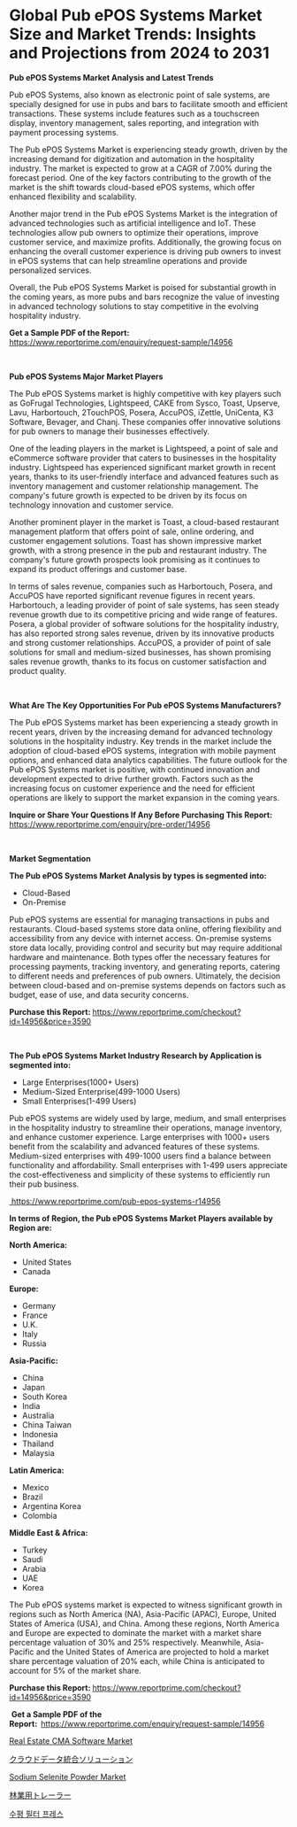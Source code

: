 <p><h1>Global Pub ePOS Systems Market Size and Market Trends: Insights and Projections from 2024 to 2031</h1></p><p><strong>Pub ePOS Systems Market Analysis and Latest Trends</strong></p>
<p><p>Pub ePOS Systems, also known as electronic point of sale systems, are specially designed for use in pubs and bars to facilitate smooth and efficient transactions. These systems include features such as a touchscreen display, inventory management, sales reporting, and integration with payment processing systems.</p><p>The Pub ePOS Systems Market is experiencing steady growth, driven by the increasing demand for digitization and automation in the hospitality industry. The market is expected to grow at a CAGR of 7.00% during the forecast period. One of the key factors contributing to the growth of the market is the shift towards cloud-based ePOS systems, which offer enhanced flexibility and scalability.</p><p>Another major trend in the Pub ePOS Systems Market is the integration of advanced technologies such as artificial intelligence and IoT. These technologies allow pub owners to optimize their operations, improve customer service, and maximize profits. Additionally, the growing focus on enhancing the overall customer experience is driving pub owners to invest in ePOS systems that can help streamline operations and provide personalized services.</p><p>Overall, the Pub ePOS Systems Market is poised for substantial growth in the coming years, as more pubs and bars recognize the value of investing in advanced technology solutions to stay competitive in the evolving hospitality industry.</p></p>
<p><strong>Get a Sample PDF of the Report:&nbsp;</strong> <a href="https://www.reportprime.com/enquiry/request-sample/14956">https://www.reportprime.com/enquiry/request-sample/14956</a></p>
<p>&nbsp;</p>
<p><strong>Pub ePOS Systems Major Market Players</strong></p>
<p><p>The Pub ePOS Systems market is highly competitive with key players such as GoFrugal Technologies, Lightspeed, CAKE from Sysco, Toast, Upserve, Lavu, Harbortouch, 2TouchPOS, Posera, AccuPOS, iZettle, UniCenta, K3 Software, Bevager, and Chanj. These companies offer innovative solutions for pub owners to manage their businesses effectively.</p><p>One of the leading players in the market is Lightspeed, a point of sale and eCommerce software provider that caters to businesses in the hospitality industry. Lightspeed has experienced significant market growth in recent years, thanks to its user-friendly interface and advanced features such as inventory management and customer relationship management. The company's future growth is expected to be driven by its focus on technology innovation and customer service.</p><p>Another prominent player in the market is Toast, a cloud-based restaurant management platform that offers point of sale, online ordering, and customer engagement solutions. Toast has shown impressive market growth, with a strong presence in the pub and restaurant industry. The company's future growth prospects look promising as it continues to expand its product offerings and customer base.</p><p>In terms of sales revenue, companies such as Harbortouch, Posera, and AccuPOS have reported significant revenue figures in recent years. Harbortouch, a leading provider of point of sale systems, has seen steady revenue growth due to its competitive pricing and wide range of features. Posera, a global provider of software solutions for the hospitality industry, has also reported strong sales revenue, driven by its innovative products and strong customer relationships. AccuPOS, a provider of point of sale solutions for small and medium-sized businesses, has shown promising sales revenue growth, thanks to its focus on customer satisfaction and product quality.</p></p>
<p>&nbsp;</p>
<p><strong>What Are The Key Opportunities For Pub ePOS Systems Manufacturers?</strong></p>
<p><p>The Pub ePOS Systems market has been experiencing a steady growth in recent years, driven by the increasing demand for advanced technology solutions in the hospitality industry. Key trends in the market include the adoption of cloud-based ePOS systems, integration with mobile payment options, and enhanced data analytics capabilities. The future outlook for the Pub ePOS Systems market is positive, with continued innovation and development expected to drive further growth. Factors such as the increasing focus on customer experience and the need for efficient operations are likely to support the market expansion in the coming years.</p></p>
<p><strong>Inquire or Share Your Questions If Any Before Purchasing This Report:</strong> <a href="https://www.reportprime.com/enquiry/pre-order/14956">https://www.reportprime.com/enquiry/pre-order/14956</a></p>
<p>&nbsp;</p>
<p><strong>Market Segmentation</strong></p>
<p><strong>The Pub ePOS Systems Market Analysis by types is segmented into:</strong></p>
<p><ul><li>Cloud-Based</li><li>On-Premise</li></ul></p>
<p><p>Pub ePOS systems are essential for managing transactions in pubs and restaurants. Cloud-based systems store data online, offering flexibility and accessibility from any device with internet access. On-premise systems store data locally, providing control and security but may require additional hardware and maintenance. Both types offer the necessary features for processing payments, tracking inventory, and generating reports, catering to different needs and preferences of pub owners. Ultimately, the decision between cloud-based and on-premise systems depends on factors such as budget, ease of use, and data security concerns.</p></p>
<p><strong>Purchase this Report:&nbsp;</strong><a href="https://www.reportprime.com/checkout?id=14956&price=3590">https://www.reportprime.com/checkout?id=14956&price=3590</a></p>
<p>&nbsp;</p>
<p><strong>The Pub ePOS Systems Market Industry Research by Application is segmented into:</strong></p>
<p><ul><li>Large Enterprises(1000+ Users)</li><li>Medium-Sized Enterprise(499-1000 Users)</li><li>Small Enterprises(1-499 Users)</li></ul></p>
<p><p>Pub ePOS systems are widely used by large, medium, and small enterprises in the hospitality industry to streamline their operations, manage inventory, and enhance customer experience. Large enterprises with 1000+ users benefit from the scalability and advanced features of these systems. Medium-sized enterprises with 499-1000 users find a balance between functionality and affordability. Small enterprises with 1-499 users appreciate the cost-effectiveness and simplicity of these systems to efficiently run their pub business.</p></p>
<p><a href="https://www.reportprime.com/pub-epos-systems-r14956">&nbsp;https://www.reportprime.com/pub-epos-systems-r14956</a></p>
<p><strong>In terms of Region, the Pub ePOS Systems Market Players available by Region are:</strong></p>
<p>
    <p> <strong> North America: </strong>
        <ul>
            <li>United States</li>
            <li>Canada</li>
        </ul>
        </p> 
    <p> <strong> Europe: </strong>
        <ul>
            <li>Germany</li>
            <li>France</li>
            <li>U.K.</li>
            <li>Italy</li>
            <li>Russia</li>
        </ul>
        </p> 
    <p> <strong> Asia-Pacific: </strong>
        <ul>
            <li>China</li>
            <li>Japan</li>
            <li>South Korea</li>
            <li>India</li>
            <li>Australia</li>
            <li>China Taiwan</li>
            <li>Indonesia</li>
            <li>Thailand</li>
            <li>Malaysia</li>
        </ul>
        </p> 
    <p> <strong> Latin America: </strong>
        <ul>
            <li>Mexico</li>
            <li>Brazil</li>
            <li>Argentina Korea</li>
            <li>Colombia</li>
        </ul>
        </p> 
    <p> <strong> Middle East & Africa: </strong>
        <ul>
            <li>Turkey</li>
            <li>Saudi</li>
            <li>Arabia</li>
            <li>UAE</li>
            <li>Korea</li>
        </ul>
    </p>
    </p>
<p><p>The Pub ePOS systems market is expected to witness significant growth in regions such as North America (NA), Asia-Pacific (APAC), Europe, United States of America (USA), and China. Among these regions, North America and Europe are expected to dominate the market with a market share percentage valuation of 30% and 25% respectively. Meanwhile, Asia-Pacific and the United States of America are projected to hold a market share percentage valuation of 20% each, while China is anticipated to account for 5% of the market share.</p></p>
<p><strong>Purchase this Report: </strong><a href="https://www.reportprime.com/checkout?id=14956&price=3590">https://www.reportprime.com/checkout?id=14956&price=3590</a></p>
<p>&nbsp;<strong>Get a Sample PDF of the Report:&nbsp;&nbsp;</strong><a href="https://www.reportprime.com/enquiry/request-sample/14956">https://www.reportprime.com/enquiry/request-sample/14956</a></p>
<p><strong></strong></p>
<p><p><a href="https://github.com/pizolina/Market-Research-Report-List-4/blob/main/real-estate-cma-software-market.md">Real Estate CMA Software Market</a></p><p><a href="https://medium.com/@alexsania91/%E3%82%AF%E3%83%A9%E3%82%A6%E3%83%89%E3%83%87%E3%83%BC%E3%82%BF%E7%B5%B1%E5%90%88%E3%82%BD%E3%83%AA%E3%83%A5%E3%83%BC%E3%82%B7%E3%83%A7%E3%83%B3%E5%B8%82%E5%A0%B4%E8%AA%BF%E6%9F%BB%E3%83%AC%E3%83%9D%E3%83%BC%E3%83%88-%E3%81%9D%E3%81%AE%E6%AD%B4%E5%8F%B2%E3%81%A82031%E5%B9%B4%E3%81%BE%E3%81%A7%E3%81%AE%E4%BA%88%E6%B8%AC-9bd96815da67">クラウドデータ統合ソリューション</a></p><p><a href="https://www.linkedin.com/pulse/sodium-selenite-powder-market-offers-provide-insightful-data-oal4f?trackingId=CAaEm3FylN15Di0I0xfKpA%3D%3D">Sodium Selenite Powder Market</a></p><p><a href="https://medium.com/@alexsania91/%E6%9E%97%E6%A5%AD%E3%83%88%E3%83%AC%E3%83%BC%E3%83%A9%E3%83%BC%E5%B8%82%E5%A0%B4%E3%81%AE%E8%A6%8F%E6%A8%A1%E3%81%A8%E5%B8%82%E5%A0%B4%E5%8B%95%E5%90%91-%E5%AE%8C%E5%85%A8%E3%81%AA%E7%94%A3%E6%A5%AD%E6%A6%82%E8%A6%81-2024%E5%B9%B4%E3%81%8B%E3%82%892031%E5%B9%B4%E3%81%BE%E3%81%A7-e90e985cf0ac">林業用トレーラー</a></p><p><a href="https://medium.com/@raisin7568/%EC%88%98%ED%8F%89-%ED%95%84%ED%84%B0-%ED%94%84%EB%A0%88%EC%8A%A4-%EC%8B%9C%EC%9E%A5-%EB%B6%84%EC%84%9D-%EA%B8%80%EB%A1%9C%EB%B2%8C-%EC%82%B0%EC%97%85-%EC%A0%84%EB%A7%9D-%EB%B0%8F-%EC%98%88%EC%B8%A1-2024%EB%85%84%EB%B6%80%ED%84%B0-2031%EB%85%84-caaceb184429">수평 필터 프레스</a></p></p>